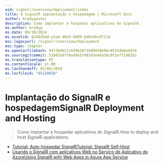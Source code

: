 ```yaml
---
uid: signalr/overview/deployment/index
title: O SignalR implantação e hospedagem | Microsoft Docs
author: bradygaster
description: Como implantar e hospedar aplicativos do SignalR.
ms.author: bradyg
ms.date: 09/19/2014
ms.assetid: 62482bdd-e2a4-46e5-b909-6d0c6bc07114
msc.legacyurl: /signalr/overview/deployment
msc.type: chapter
ms.openlocfilehash: 947384b21c6f0b38f19d09f8b9bc85354b0a9d20
ms.sourcegitcommit: 51b01b6ff8edde57d8243e4da28c9f1e7f1962b2
ms.translationtype: MT
ms.contentlocale: pt-BR
ms.lasthandoff: 05/06/2019
ms.locfileid: "65120028"
---
```

# <a name="signalr-deployment-and-hosting"></a><span data-ttu-id="b7cda-103">Implantação do SignalR e hospedagem</span><span class="sxs-lookup"><span data-stu-id="b7cda-103">SignalR Deployment and Hosting</span></span>

> <span data-ttu-id="b7cda-104">Como implantar e hospedar aplicativos do SignalR.</span><span class="sxs-lookup"><span data-stu-id="b7cda-104">How to deploy and host SignalR applications.</span></span>

- [<span data-ttu-id="b7cda-105">Tutorial: Auto-hospedar SignalR</span><span class="sxs-lookup"><span data-stu-id="b7cda-105">Tutorial: SignalR Self-Host</span></span>](tutorial-signalr-self-host.md)
- [<span data-ttu-id="b7cda-106">Usando o SignalR com aplicativos Web no Serviço de Aplicativo do Azure</span><span class="sxs-lookup"><span data-stu-id="b7cda-106">Using SignalR with Web Apps in Azure App Service</span></span>](using-signalr-with-azure-web-sites.md)
